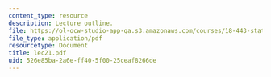 ```yaml
---
content_type: resource
description: Lecture outline.
file: https://ol-ocw-studio-app-qa.s3.amazonaws.com/courses/18-443-statistics-for-applications-fall-2003/526e85ba2a6eff405f0025ceaf8266de_lec21.pdf
file_type: application/pdf
resourcetype: Document
title: lec21.pdf
uid: 526e85ba-2a6e-ff40-5f00-25ceaf8266de
---
```

